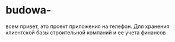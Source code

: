 # budowa-
всем привет, это проект приложения на телефон. Для хранения клиентской базы 
строительной компаний и ее учета финансов 
